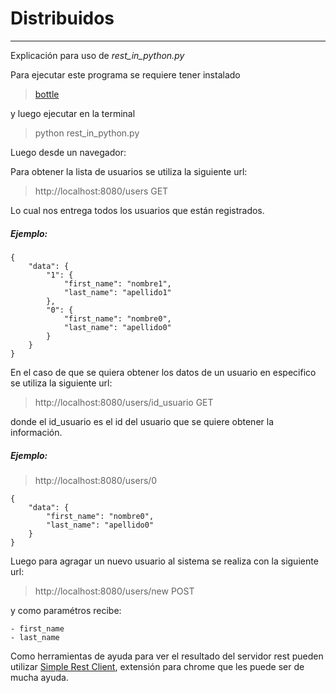Distribuidos
============
------------------------------------------------------------
Explicación para uso de *rest_in_python.py*

Para ejecutar este programa se requiere tener instalado

> [bottle](http://bottlepy.org/docs/dev/)

y luego ejecutar en la terminal

> python rest\_in\_python.py

Luego desde un navegador:

Para obtener la lista de usuarios se utiliza la siguiente url:

> http://localhost:8080/users GET

Lo cual nos entrega todos los usuarios que están registrados.

##### Ejemplo:

	{
	    "data": {
	        "1": {
	            "first_name": "nombre1",
	            "last_name": "apellido1"
	        },
	        "0": {
	            "first_name": "nombre0",
	            "last_name": "apellido0"
	        }
	    }
	}
En el caso de que se quiera obtener los datos de un usuario en especifico se utiliza la siguiente url:

> http://localhost:8080/users/id_usuario GET

donde el id_usuario es el id del usuario que se quiere obtener la información.

##### Ejemplo:

> http://localhost:8080/users/0

	{
	    "data": {
	        "first_name": "nombre0",
	        "last_name": "apellido0"
	    }
	}
Luego para agragar un nuevo usuario al sistema se realiza con la siguiente url:

> http://localhost:8080/users/new POST

y como paramétros recibe:
 
	- first_name
	- last_name

Como herramientas de ayuda para ver el resultado del servidor rest pueden utilizar [Simple Rest Client](https://chrome.google.com/webstore/detail/simple-rest-client/fhjcajmcbmldlhcimfajhfbgofnpcjmb?hl=es-419), extensión para chrome que les puede ser de mucha ayuda.


